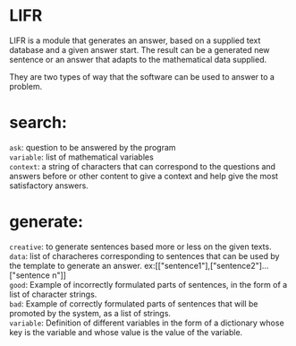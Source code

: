 # LIFR
LIFR is a module that generates an answer, based on a supplied text database and a given answer start. The result can be a generated new sentence or an answer that adapts to the mathematical data supplied.

<p>They are two types of way that the software can be used to answer to a problem.</p>

# search:

`ask`: question to be answered by the program<br>
`variable`: list of mathematical variables<br>
`context`: a string of characters that can correspond to the questions and answers before or other content to give a context and help give the most satisfactory answers.<br>
# generate:

`creative`: to generate sentences based more or less on the given texts.<br>
`data`: list of characheres corresponding to sentences that can be used by the template to generate an answer. ex:[["sentence1"],["sentence2"]...["sentence n"]]<br>
`good`: Example of incorrectly formulated parts of sentences, in the form of a list of character strings.<br>
`bad`: Example of correctly formulated parts of sentences that will be promoted by the system, as a list of strings.<br>
`variable`: Definition of different variables in the form of a dictionary whose key is the variable and whose value is the value of the variable.<br>
